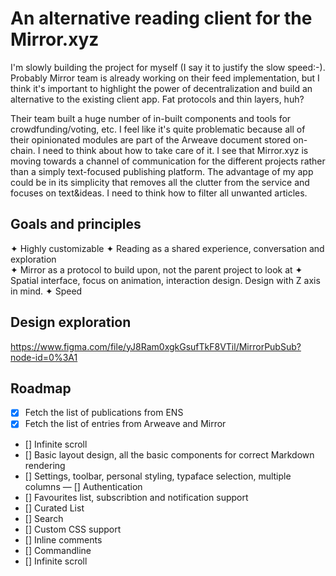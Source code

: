 # An alternative reading client for the Mirror.xyz

I'm slowly building the project for myself (I say it to justify the slow speed:-). Probably Mirror team is already working on their feed implementation, but I think it's important to highlight the power of decentralization and build an alternative to the existing client app. Fat protocols and thin layers, huh?

Their team built a huge number of in-built components and tools for crowdfunding/voting, etc. I feel like it's quite problematic because all of their opinionated modules are part of the Arweave document stored on-chain. I need to think about how to take care of it. I see that Mirror.xyz is moving towards a channel of communication for the different projects rather than a simply text-focused publishing platform. The advantage of my app could be in its simplicity that removes all the clutter from the service and focuses on text&ideas. I need to think how to filter all unwanted articles.

## Goals and principles

✦ Highly customizable
✦ Reading as a shared experience, conversation and exploration  
✦ Mirror as a protocol to build upon, not the
parent project to look at
✦ Spatial interface, focus on animation, interaction design. Design with Z axis in mind.
✦ Speed

## Design exploration

https://www.figma.com/file/yJ8Ram0xgkGsufTkF8VTil/MirrorPubSub?node-id=0%3A1

## Roadmap

- [x] Fetch the list of publications from ENS
- [x] Fetch the list of entries from Arweave and Mirror
- [] Infinite scroll
- [] Basic layout design, all the basic components for correct Markdown rendering
- [] Settings, toolbar, personal styling, typaface selection, multiple columns
  — [] Authentication
- [] Favourites list, subscribtion and notification support
- [] Curated List
- [] Search
- [] Custom CSS support
- [] Inline comments
- [] Commandline
- [] Infinite scroll
